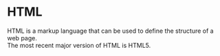 # HTML



HTML is a markup language that can be used to define the structure of a web page. </br>
The most recent major version of HTML is HTML5.